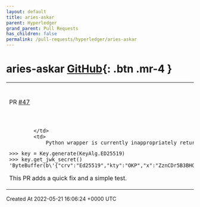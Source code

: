 ```yaml
---
layout: default
title: aries-askar
parent: Hyperledger
grand_parent: Pull Requests
has_children: false
permalink: /pull-requests/hyperledger/aries-askar
---
```


# aries-askar <span class="fs-3 right-align">[GitHub](https://github.com/hyperledger/aries-askar){: .btn .mr-4 }</span>


<div>
    <table>
        <tr>
            <td>
                PR <a href="https://github.com/hyperledger/aries-askar/pull/47" class=".btn">#47</a>
            </td>
            <td>
                <b>
                    fix: get_jwk_secret returning string of byte buffer
                </b>
            </td>
        </tr>
        <tr>
            <td>
                
            </td>
            <td>
                Python wrapper is currently inappropriately returning the value generated by `Key.get_jwk_secret()`:
```
>>> key = Key.generate(KeyAlg.ED25519)
>>> key.get_jwk_secret()
'ByteBuffer(b\'{"crv":"Ed25519","kty":"OKP","x":"ZznCDr5B3BHGd7MHm8TEFIFhkqqaPbbhXkTDDzgRD1s","d":"ev2R0MyiIGzEw5UmSc83gxpBf808PLRIWbqZ481_w3A"}\')'
```

This PR adds a quick fix and a simple test.
            </td>
        </tr>
    </table>
    <div class="right-align">
        Created At 2022-05-21 16:06:24 +0000 UTC
    </div>
</div>

